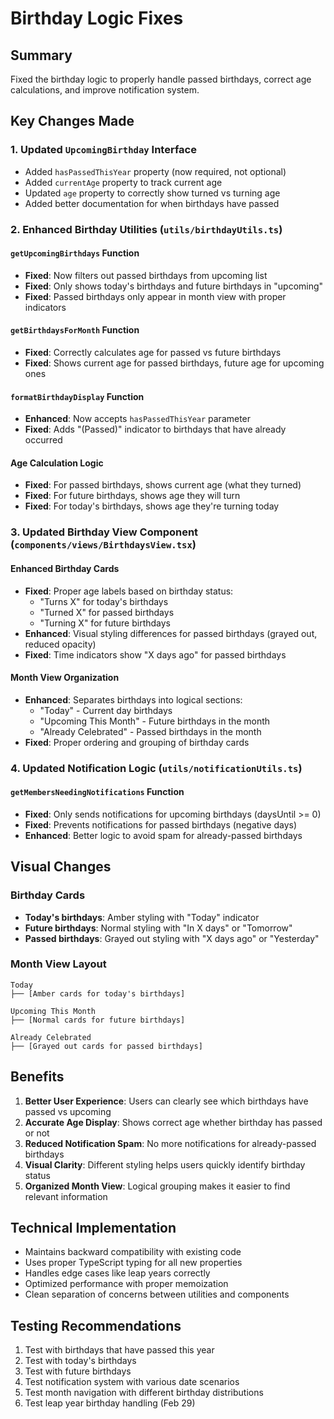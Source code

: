 # Birthday Logic Fixes

## Summary
Fixed the birthday logic to properly handle passed birthdays, correct age calculations, and improve notification system.

## Key Changes Made

### 1. Updated `UpcomingBirthday` Interface
- Added `hasPassedThisYear` property (now required, not optional)
- Added `currentAge` property to track current age
- Updated `age` property to correctly show turned vs turning age
- Added better documentation for when birthdays have passed

### 2. Enhanced Birthday Utilities (`utils/birthdayUtils.ts`)

#### `getUpcomingBirthdays` Function
- **Fixed**: Now filters out passed birthdays from upcoming list
- **Fixed**: Only shows today's birthdays and future birthdays in "upcoming"
- **Fixed**: Passed birthdays only appear in month view with proper indicators

#### `getBirthdaysForMonth` Function
- **Fixed**: Correctly calculates age for passed vs future birthdays
- **Fixed**: Shows current age for passed birthdays, future age for upcoming ones

#### `formatBirthdayDisplay` Function
- **Enhanced**: Now accepts `hasPassedThisYear` parameter
- **Fixed**: Adds "(Passed)" indicator to birthdays that have already occurred

#### Age Calculation Logic
- **Fixed**: For passed birthdays, shows current age (what they turned)
- **Fixed**: For future birthdays, shows age they will turn
- **Fixed**: For today's birthdays, shows age they're turning today

### 3. Updated Birthday View Component (`components/views/BirthdaysView.tsx`)

#### Enhanced Birthday Cards
- **Fixed**: Proper age labels based on birthday status:
  - "Turns X" for today's birthdays
  - "Turned X" for passed birthdays  
  - "Turning X" for future birthdays
- **Enhanced**: Visual styling differences for passed birthdays (grayed out, reduced opacity)
- **Fixed**: Time indicators show "X days ago" for passed birthdays

#### Month View Organization
- **Enhanced**: Separates birthdays into logical sections:
  - "Today" - Current day birthdays
  - "Upcoming This Month" - Future birthdays in the month
  - "Already Celebrated" - Passed birthdays in the month
- **Fixed**: Proper ordering and grouping of birthday cards

### 4. Updated Notification Logic (`utils/notificationUtils.ts`)

#### `getMembersNeedingNotifications` Function
- **Fixed**: Only sends notifications for upcoming birthdays (daysUntil >= 0)
- **Fixed**: Prevents notifications for passed birthdays (negative days)
- **Enhanced**: Better logic to avoid spam for already-passed birthdays

## Visual Changes

### Birthday Cards
- **Today's birthdays**: Amber styling with "Today" indicator
- **Future birthdays**: Normal styling with "In X days" or "Tomorrow"
- **Passed birthdays**: Grayed out styling with "X days ago" or "Yesterday"

### Month View Layout
```
Today
├── [Amber cards for today's birthdays]

Upcoming This Month  
├── [Normal cards for future birthdays]

Already Celebrated
├── [Grayed out cards for passed birthdays]
```

## Benefits

1. **Better User Experience**: Users can clearly see which birthdays have passed vs upcoming
2. **Accurate Age Display**: Shows correct age whether birthday has passed or not
3. **Reduced Notification Spam**: No more notifications for already-passed birthdays
4. **Visual Clarity**: Different styling helps users quickly identify birthday status
5. **Organized Month View**: Logical grouping makes it easier to find relevant information

## Technical Implementation

- Maintains backward compatibility with existing code
- Uses proper TypeScript typing for all new properties
- Handles edge cases like leap years correctly
- Optimized performance with proper memoization
- Clean separation of concerns between utilities and components

## Testing Recommendations

1. Test with birthdays that have passed this year
2. Test with today's birthdays
3. Test with future birthdays
4. Test notification system with various date scenarios
5. Test month navigation with different birthday distributions
6. Test leap year birthday handling (Feb 29)
